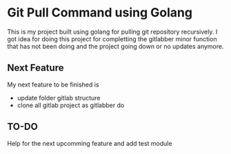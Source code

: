 # Git Pull Command using Golang

This is my project built using golang for pulling git repository recursively. 
I got idea for doing this project for completting the gitlabber minor function that has not been doing 
and the project going down or no updates anymore. 

## Next Feature

My next feature to be finished is 

- update folder gitlab structure
- clone all gitlab project as gitlabber do 

## TO-DO

Help for the next upcomming feature and add test module